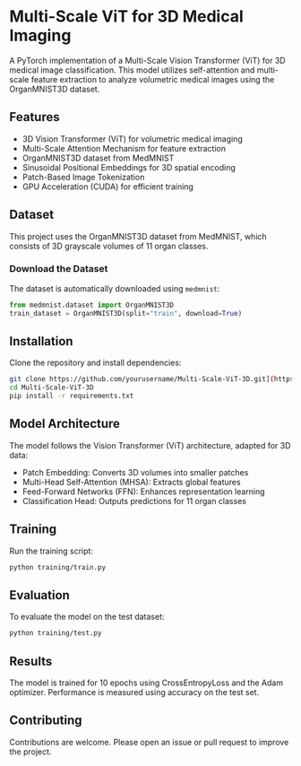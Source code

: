 # Multi-Scale ViT for 3D Medical Imaging

A PyTorch implementation of a Multi-Scale Vision Transformer (ViT) for 3D medical image classification. This model utilizes self-attention and multi-scale feature extraction to analyze volumetric medical images using the OrganMNIST3D dataset.

## Features
- 3D Vision Transformer (ViT) for volumetric medical imaging
- Multi-Scale Attention Mechanism for feature extraction
- OrganMNIST3D dataset from MedMNIST
- Sinusoidal Positional Embeddings for 3D spatial encoding
- Patch-Based Image Tokenization
- GPU Acceleration (CUDA) for efficient training

## Dataset
This project uses the OrganMNIST3D dataset from MedMNIST, which consists of 3D grayscale volumes of 11 organ classes.

### Download the Dataset
The dataset is automatically downloaded using `medmnist`:

```python
from medmnist.dataset import OrganMNIST3D
train_dataset = OrganMNIST3D(split="train", download=True)
```

## Installation
Clone the repository and install dependencies:

```bash
git clone https://github.com/yourusername/Multi-Scale-ViT-3D.git](https://github.com/sarathir-dev/Multi-Scale-ViT-for-3D-Medical-Imaging.git)
cd Multi-Scale-ViT-3D
pip install -r requirements.txt
```

## Model Architecture
The model follows the Vision Transformer (ViT) architecture, adapted for 3D data:

- Patch Embedding: Converts 3D volumes into smaller patches
- Multi-Head Self-Attention (MHSA): Extracts global features
- Feed-Forward Networks (FFN): Enhances representation learning
- Classification Head: Outputs predictions for 11 organ classes

## Training

Run the training script:

```bash
python training/train.py
```

## Evaluation

To evaluate the model on the test dataset:

```bash
python training/test.py
```

## Results
The model is trained for 10 epochs using CrossEntropyLoss and the Adam optimizer. Performance is measured using accuracy on the test set.

## Contributing
Contributions are welcome. Please open an issue or pull request to improve the project.

